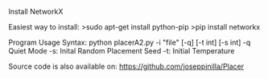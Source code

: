 Install NetworkX

Easiest way to install:
	>sudo apt-get install python-pip
	>pip install networkx


Program Usage Syntax:
python placerA2.py -i "file" [-q] [-t int] [-s int]
-q  Quiet Mode
-s: Inital Random Placement Seed
-t: Initial Temperature


Source code is also available on:
https://github.com/joseppinilla/Placer
